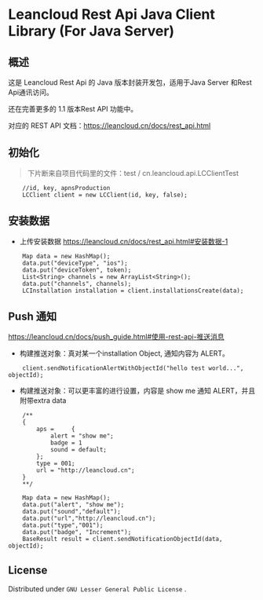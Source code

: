 # Leancloud Rest Api Java Client Library (For Java Server)

## 概述

这是 Leancloud Rest Api 的 Java 版本封装开发包，适用于Java Server 和Rest Api通讯访问。

还在完善更多的 1.1 版本Rest API 功能中。

对应的 REST API 文档：<https://leancloud.cn/docs/rest_api.html>



## 初始化

> 下片断来自项目代码里的文件：test / cn.leancloud.api.LCClientTest
```
    //id, key, apnsProduction
    LCClient client = new LCClient(id, key, false);        
```

## 安装数据

* 上传安装数据 <https://leancloud.cn/docs/rest_api.html#安装数据-1>

```
	Map data = new HashMap();
    data.put("deviceType", "ios");
    data.put("deviceToken", token);
    List<String> channels = new ArrayList<String>();
    data.put("channels", channels);
    LCInstallation installation = client.installationsCreate(data);
```

## Push 通知 
<https://leancloud.cn/docs/push_guide.html#使用-rest-api-推送消息>

* 构建推送对象：真对某一个installation Object, 通知内容为 ALERT。

```
    client.sendNotificationAlertWithObjectId("hello test world...", objectId);
```

* 构建推送对象：可以更丰富的进行设置，内容是 show me 通知 ALERT，并且附带extra data
```
    /**
    {
        aps =     {
            alert = "show me";
            badge = 1
            sound = default;
        };
        type = 001;
        url = "http://leancloud.cn";
    }
    **/
    
    Map data = new HashMap();
    data.put("alert", "show me");
    data.put("sound","default");
    data.put("url","http://leancloud.cn");
    data.put("type","001");
    data.put("badge", "Increment");
    BaseResult result = client.sendNotificationObjectId(data, objectId);
```

## License

Distributed under `GNU Lesser General Public License` .




